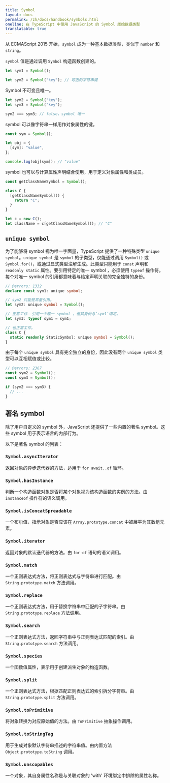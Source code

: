 ```yaml
---
title: Symbol
layout: docs
permalink: /zh/docs/handbook/symbols.html
oneline: 在 TypeScript 中使用 JavaScript 的 Symbol 原始数据类型
translatable: true
---
```


从 ECMAScript 2015 开始，`symbol` 成为一种基本数据类型，类似于 `number` 和 `string`。

`symbol` 值是通过调用 `Symbol` 构造函数创建的。

```ts
let sym1 = Symbol();

let sym2 = Symbol("key"); // 可选的字符串键
```

Symbol 不可变且唯一。

```ts
let sym2 = Symbol("key");
let sym3 = Symbol("key");

sym2 === sym3; // false，symbol 唯一
```

symbol 可以像字符串一样用作对象属性的键。

```ts
const sym = Symbol();

let obj = {
  [sym]: "value",
};

console.log(obj[sym]); // "value"
```

symbol 也可以与计算属性声明结合使用，用于定义对象属性和类成员。

```ts
const getClassNameSymbol = Symbol();

class C {
  [getClassNameSymbol]() {
    return "C";
  }
}

let c = new C();
let className = c[getClassNameSymbol](); // "C"
```

## `unique symbol`

为了能够将 symbol 视为唯一字面量，TypeScript 提供了一种特殊类型 `unique symbol`。`unique symbol` 是 `symbol` 的子类型，仅能通过调用 `Symbol()` 或 `Symbol.for()`，或通过显式类型注解生成。此类型只能用于 `const` 声明和 `readonly static` 属性。要引用特定的唯一 symbol ，必须使用 `typeof` 操作符。每个对唯一 symbol 的引用都意味着与给定声明关联的完全独特的身份。

```ts twoslash
// @errors: 1332
declare const sym1: unique symbol;

// sym2 只能是常量引用。
let sym2: unique symbol = Symbol();

// 正常工作——引用一个唯一 symbol ，但其身份与‘sym1’绑定。
let sym3: typeof sym1 = sym1;

// 也正常工作。
class C {
  static readonly StaticSymbol: unique symbol = Symbol();
}
```

由于每个 `unique symbol` 具有完全独立的身份，因此没有两个 `unique symbol` 类型可以互相赋值或比较。

```ts twoslash
// @errors: 2367
const sym2 = Symbol();
const sym3 = Symbol();

if (sym2 === sym3) {
  // ...
}
```

## 著名 symbol

除了用户自定义的 symbol 外，JavaScript 还提供了一些内置的著名 symbol。这些 symbol 用于表示语言的内部行为。

以下是著名 symbol 的列表：

### `Symbol.asyncIterator`

返回对象的异步迭代器的方法，适用于 `for await..of` 循环。

### `Symbol.hasInstance`

判断一个构造函数对象是否将某个对象视为该构造函数的实例的方法。由 `instanceof` 操作符的语义调用。

### `Symbol.isConcatSpreadable`

一个布尔值，指示对象是否应该在 `Array.prototype.concat` 中被展平为其数组元素。

### `Symbol.iterator`

返回对象的默认迭代器的方法。由 `for-of` 语句的语义调用。

### `Symbol.match`

一个正则表达式方法，将正则表达式与字符串进行匹配。由 `String.prototype.match` 方法调用。

### `Symbol.replace`

一个正则表达式方法，用于替换字符串中匹配的子字符串。由 `String.prototype.replace` 方法调用。

### `Symbol.search`

一个正则表达式方法，返回字符串中与正则表达式匹配的索引。由 `String.prototype.search` 方法调用。

### `Symbol.species`

一个函数值属性，表示用于创建派生对象的构造函数。

### `Symbol.split`

一个正则表达式方法，根据匹配正则表达式的索引拆分字符串。由 `String.prototype.split` 方法调用。

### `Symbol.toPrimitive`

将对象转换为对应原始值的方法。由 `ToPrimitive` 抽象操作调用。

### `Symbol.toStringTag`

用于生成对象默认字符串描述的字符串值。由内置方法 `Object.prototype.toString` 调用。

### `Symbol.unscopables`

一个对象，其自身属性名称是与关联对象的 'with' 环境绑定中排除的属性名称。
